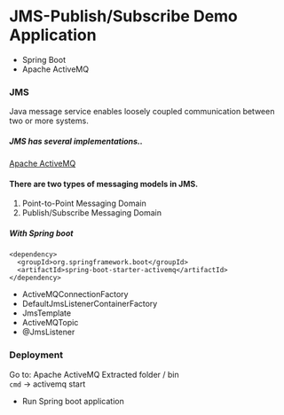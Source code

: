 # JMS-Publish/Subscribe Demo Application
* Spring Boot
* Apache ActiveMQ

### JMS
Java message service enables loosely coupled communication between two or more systems.

##### JMS has several implementations..
[Apache ActiveMQ](http://activemq.apache.org/activemq-5150-release.html)


#### There are two types of messaging models in JMS.
1. Point-to-Point Messaging Domain
2. Publish/Subscribe Messaging Domain

##### With Spring boot
```
<dependency>
  <groupId>org.springframework.boot</groupId>
  <artifactId>spring-boot-starter-activemq</artifactId>
</dependency>
```

+ ActiveMQConnectionFactory
+ DefaultJmsListenerContainerFactory
+ JmsTemplate
+ ActiveMQTopic
+ @JmsListener

### Deployment
Go to: Apache ActiveMQ Extracted folder / bin <br/>
`cmd` -> activemq start

+ Run Spring boot application

